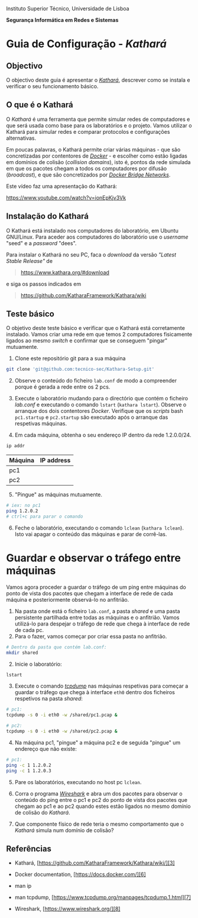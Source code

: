 Instituto Superior Técnico, Universidade de Lisboa

**Segurança Informática em Redes e Sistemas**

# Guia de Configuração - *Kathará*

## Objectivo

O objectivo deste guia é apresentar o *[Kathará](https://www.kathara.org/)*, descrever como se instala e verificar o seu funcionamento básico.

## O que é o Kathará

O *Kathará* é uma ferramenta que permite simular redes de computadores e que será usada como base para os laboratórios e o projeto.
Vamos utilizar o Kathará para simular redes e comparar protocolos e configurações alternativas.

Em poucas palavras, o Kathará permite criar várias máquinas - que são concretizadas por contentores  de *[Docker](https://docs.docker.com/)* - e escolher como estão ligadas em domínios de colisão (*collision domains*), isto é, pontos da rede simulada em que os pacotes chegam a todos os computadores por difusão (*broadcast*), e que são concretizados por *[Docker Bridge Networks](https://docs.docker.com/network/bridge/)*.

Este vídeo faz uma apresentação do Kathará:

<https://www.youtube.com/watch?v=ionEpKjv3Vk>

## Instalação do Kathará

O Kathará está instalado nos computadores do laboratório, em Ubuntu GNU/Linux.
Para aceder aos computadores do laboratório use o *username* "seed" e a *password* "dees".

Para instalar o Kathará no seu PC, faca o *download* da versão *"Latest Stable Release"* de

> <https://www.kathara.org/#download>

e siga os passos indicados em

> https://github.com/KatharaFramework/Kathara/wiki

## Teste básico

O objetivo deste teste básico e verificar que o Kathará está corretamente instalado.
Vamos criar uma rede em que temos 2 computadores fisicamente ligados ao mesmo *switch* e confirmar que se conseguem "pingar" mutuamente.

1. Clone este repositório git para a sua máquina

```bash
git clone 'git@github.com:tecnico-sec/Kathara-Setup.git'
````

2.  Observe o conteúdo do ficheiro `lab.conf` de modo a compreender porque é gerada a rede entre os 2 pcs.

3.  Execute o laboratório mudando para o directório que contém o ficheiro *lab.conf* e executando o comando `lstart` (`kathara lstart`). 
Observe o arranque dos dois contentores *Docker*.
Verifique que os *scripts* bash `pc1.startup` e `pc2.startup` são executado após o arranque das respetivas máquinas.

4.  Em cada máquina, obtenha o seu endereço IP dentro da rede 1.2.0.0/24.

```bash
ip addr
```

| Máquina  | IP address    |
| -------- | ------------- |
| pc1      |               |
| pc2      |               |


5. "Pingue" as máquinas mutuamente.

```bash
# iex: no pc1
ping 1.2.0.2
# ctrl+c para parar o comando 
```

6. Feche o laboratório, executando o comando `lclean` (`kathara lclean`).
Isto vai apagar o conteúdo das máquinas e parar de corrê-las.

# Guardar e observar o tráfego entre máquinas

Vamos agora proceder a guardar o tráfego de um ping entre máquinas do ponto de vista dos pacotes que chegam a interface de rede de cada máquina e posteriormente observá-lo no anfitrião.

1. Na pasta onde está o ficheiro `lab.conf`, a pasta *shared* e uma pasta persistente partilhada entre todas as máquinas e o anfitrião. Vamos utilizá-lo para despejar o tráfego de rede que chega à interface de rede de cada pc. 
2. Para o fazer, vamos começar por criar essa pasta no anfitrião.

```bash
# Dentro da pasta que contém lab.conf: 
mkdir shared
```

2. Inicie o laboratório:
```bash
lstart
```

3. Execute o comando [*tcpdump*][7] nas máquinas respetivas para começar a guardar o tráfego que chega à interface `eth0` dentro dos ficheiros respetivos na pasta *shared*:
```bash
# pc1:
tcpdump -s 0 -i eth0 -w /shared/pc1.pcap &

# pc2:
tcpdump -s 0 -i eth0 -w /shared/pc2.pcap &

```

4. Na máquina pc1, "pingue" a máquina pc2 e de seguida "pingue" um endereço que não existe:
```bash
# pc1:
ping -c 1 1.2.0.2
ping -c 1 1.2.0.3
```

5. Pare os laboratórios, executando no host pc `lclean`.

6. Corra o programa [*Wireshark*][8] e abra um dos pacotes para observar o conteúdo do ping entre o pc1 e pc2 do ponto de vista dos pacotes que chegam ao pc1 e ao pc2 quando estes estão ligados no mesmo domínio de colisão do *Kathará*. 

7. Que componente físico de rede teria o mesmo comportamento que o *Kathará* simula num domínio de colisão?


## Referências

-   Kathará, [https://github.com/KatharaFramework/Kathara/wiki/][3]

-   Docker documentation, [https://docs.docker.com/][6]

-   man ip

-   man tcpdump, [https://www.tcpdump.org/manpages/tcpdump.1.html][7]

-  Wireshark, [https://www.wireshark.org/][8]

  [3]: https://github.com/KatharaFramework/Kathara/wiki
  [6]: https://docs.docker.com/
  [7]: https://www.tcpdump.org/manpages/tcpdump.1.html
  [8]: https://www.wireshark.org/
